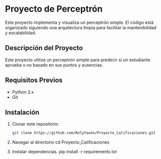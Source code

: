 # Proyecto de Perceptrón

Este proyecto implementa y visualiza un perceptrón simple. El código está organizado siguiendo una arquitectura limpia para facilitar la mantenibilidad y escalabilidad.

## Descripción del Proyecto

Este proyecto utiliza un perceptrón simple para predecir si un estudiante aprueba o no basado en sus puntos y ausencias.

## Requisitos Previos

- Python 3.x
- Git

## Instalación

1. Clonar este repositorio:
   ```sh
   git clone https://github.com/RolyYaxon/Proyecto_Calificaciones.git

2. Navegar al directorio 
    cd Proyecto_Calificaciones

3. Instalar dependencias. 
    pip install -r requirements.txt
